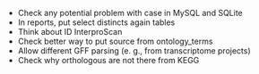 * Check any potential problem with case in MySQL and SQLite
* In reports, put select distincts again tables
* Think about ID InterproScan
* Check better way to put source from ontology_terms
* Allow different GFF parsing (e. g., from transcriptome projects)
* Check why orthologous are not there from KEGG

